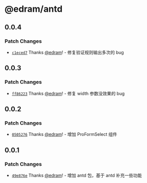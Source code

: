 # @edram/antd

## 0.0.4

### Patch Changes

- [`c1eced7`](https://github.com/edram/packages/commit/c1eced709e9c21c1157c8ceaff9229c6ecad3b3a) Thanks [@edram](https://github.com/edram)! - 修复验证规则输出多次的 bug

## 0.0.3

### Patch Changes

- [`ff86223`](https://github.com/edram/packages/commit/ff86223335cd279e4e59ad0bec9678af8bea2488) Thanks [@edram](https://github.com/edram)! - 修复 width 参数没效果的 bug

## 0.0.2

### Patch Changes

- [`0505276`](https://github.com/edram/packages/commit/0505276d233e8f51c0a97c3ad55f972b1fd91c30) Thanks [@edram](https://github.com/edram)! - 增加 ProFormSelect 组件

## 0.0.1

### Patch Changes

- [`49e876e`](https://github.com/edram/packages/commit/49e876ec1eec87c2d66d18126e3c7c14fba60207) Thanks [@edram](https://github.com/edram)! - 增加 antd 包，基于 antd 补充一些功能
